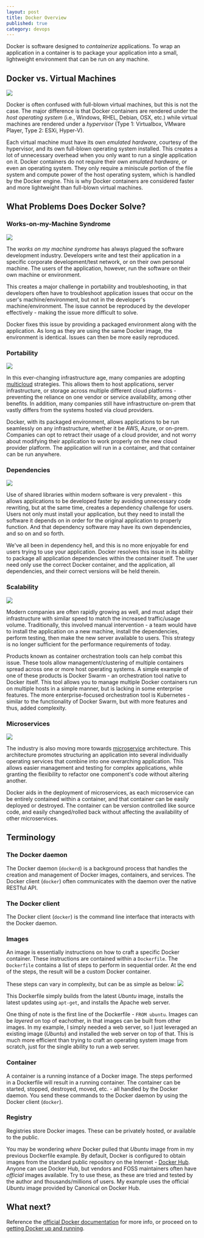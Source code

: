 ```yaml
---
layout: post
title: Docker Overview
published: true
category: devops
---
```


Docker is software designed to *containerize* applications. To wrap an application in a container is to package your application into a small, lightweight environment that can be run on any machine.

## Docker vs. Virtual Machines
![](/images/Docker_vs_vm.png)

Docker is often confused with full-blown virtual machines, but this is not the case. The major difference is that Docker containers are rendered under the *host operating system* (i.e., Windows, RHEL, Debian, OSX, etc.) while virtual machines are rendered under a *hypervisor* (Type 1: Virtualbox, VMware Player, Type 2: ESXi, Hyper-V). 

Each virtual machine must have its own *emulated hardware*, courtesy of the hypervisor, and its own full-blown operating system installed. This creates a lot of unnecessary overhead when you only want to run a single application on it. Docker containers do not require their own *emulated hardware*, or even an operating system. They only require a miniscule portion of the file system and compute power of the host operating system, which is handled by the Docker engine. This is why Docker containers are considered faster and more lightweight than full-blown virtual machines.

## What Problems Does Docker Solve?
### Works-on-my-Machine Syndrome
![](/images/worksonmymachine.png)

The *works on my machine syndrome* has always plagued the software development industry. Developers write and test their application in a specific corporate development/test network, or on their own personal machine. 
The users of the application, however, run the software on their own machine or environment.

This creates a major challenge in portability and troubleshooting, in that developers often have to troubleshoot application issues that occur on the user's machine/environment, but not in the developer's machine/environment.
The issue cannot be reproduced by the developer effectively - making the issue more difficult to solve.

Docker fixes this issue by providing a packaged environment along with the application. As long as they are using the same Docker image, the environment is identical. Issues can then be more easily reproduced.

### Portability
![](/images/portability.png)

In this ever-changing infrastructure age, many companies are adopting [multicloud](https://en.wikipedia.org/wiki/Multicloud) strategies. This allows them to host applications, server infrastructure, or storage across multiple different cloud platforms - preventing the reliance on one vendor or service availability, among other benefits. In addition, many companies still have infrastructure on-prem that vastly differs from the systems hosted via cloud providers.

Docker, with its packaged environment, allows applications to be run seamlessly on any infrastructure, whether it be AWS, Azure, or on-prem. Companies can opt to retract their usage of a cloud provider, and not worry about modifying their application to work properly on the new cloud provider platform. The application will run in a container, and that container can be run anywhere. 

### Dependencies
![](/images/dependencies.png)

Use of shared libraries within modern software is very prevalent - this allows applications to be developed faster by avoiding unnecessary code rewriting, but at the same time, creates a dependency challenge for users. Users not only must install your application, but they need to install the software it depends on in order for the original application to properly function. And that dependency software may have its own dependencies, and so on and so forth. 

We've all been in dependency hell, and this is no more enjoyable for end users trying to use your application. Docker resolves this issue in its ability to package all application dependencies within the container itself. The user need only use the correct Docker container, and the application, all dependencies, and their correct versions will be held therein. 

### Scalability
![](/images/scalability.png)

Modern companies are often rapidly growing as well, and must adapt their infrastructure with similar speed to match the increased traffic/usage volume. Traditionally, this involved manual intervention - a team would have to install the application on a new machine, install the dependencies, perform testing, then make the new server available to users. This strategy is no longer sufficient for the performance requirements of today. 

Products known as container orchestration tools can help combat this issue. These tools allow management/clustering of multiple containers spread across one or more host operating systems. A simple example of one of these products is Docker Swarm - an orchestration tool native to Docker itself. This tool allows you to manage multiple Docker containers run on multiple hosts in a simple manner, but is lacking in some enterprise features. The more enterprise-focused orchestration tool is Kubernetes - similar to the functionality of Docker Swarm, but with more features and thus, added complexity. 

### Microservices
![](/images/microservices.png)

The industry is also moving more towards [microservice](https://microservices.io/) architecture. This architecture promotes structuring an application into several individually operating services that combine into one overarching application. This allows easier management and testing for complex applications, while granting the flexibility to refactor one component's code without altering another. 

Docker aids in the deployment of microservices, as each microservice can be entirely contained within a container, and that container can be easily deployed or destroyed. The container can be version controlled like source code, and easily changed/rolled back without affecting the availability of other microservices.

## Terminology
### The Docker daemon
The Docker daemon (`dockerd`) is a background process that handles the creation and management of Docker images, containers, and services. The Docker client (`docker`) often communicates with the daemon over the native RESTful API.

### The Docker client
The Docker client (`docker`) is the command line interface that interacts with the Docker daemon. 

### Images
An image is essentially instructions on how to craft a specific Docker container. These instructions are contained within a `Dockerfile`. The `Dockerfile` contains a list of steps to perform in sequential order. At the end of the steps, the result will be a custom Docker container.

These steps can vary in complexity, but can be as simple as below:
![](/images/dockerfile.PNG)

This Dockerfile simply builds from the latest _Ubuntu_ image, installs the latest updates using `apt-get`, and installs the Apache web server.

One thing of note is the first line of the Dockerfile - `FROM ubuntu`. Images can be _layered_ on top of eachother, in that images can be built from other images. In my example, I simply needed a web server, so I just leveraged an existing image (_Ubuntu_) and installed the web server on top of that. This is much more efficient than trying to craft an operating system image from scratch, just for the single ability to run a web server.

### Container
A container is a running instance of a Docker image. The steps performed in a Dockerfile will result in a running container. The container can be started, stopped, destroyed, moved, etc. - all handled by the Docker daemon. You send these commands to the Docker daemon by using the Docker client (`docker`).

### Registry
Registries store Docker images. These can be privately hosted, or available to the public.

You may be wondering _where_ Docker pulled that _Ubuntu_ image from in my previous Dockerfile example. By default, Docker is configured to obtain images from the standard public repository on the Internet - [Docker Hub](https://hub.docker.com/). Anyone can use Docker Hub, but vendors and FOSS maintainers often have _official_ images available. Try to use these, as these are tried and tested by the author and thousands/millions of users. My example uses the official _Ubuntu_ image provided by Canonical on Docker Hub.

## What next?
Reference the [official Docker documentation](docs.docker.com) for more info, or proceed on to [getting Docker up and running](https://mehlj.github.io/RunningDocker/).
